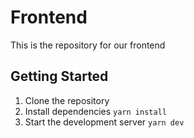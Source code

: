 # Frontend
This is the repository for our frontend

## Getting Started

1. Clone the repository
2. Install dependencies `yarn install`
3. Start the development server `yarn dev`
